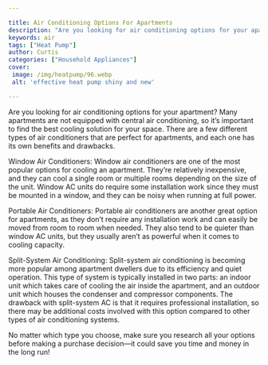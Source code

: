 ```yaml
---

title: Air Conditioning Options For Apartments
description: "Are you looking for air conditioning options for your apartment? Many apartments are not equipped with central air conditioning, s...keep going and find out"
keywords: air
tags: ["Heat Pump"]
author: Curtis
categories: ["Household Appliances"]
cover: 
 image: /img/heatpump/96.webp
 alt: 'effective heat pump shiny and new'

---
```


Are you looking for air conditioning options for your apartment? Many apartments are not equipped with central air conditioning, so it’s important to find the best cooling solution for your space. There are a few different types of air conditioners that are perfect for apartments, and each one has its own benefits and drawbacks.

Window Air Conditioners: Window air conditioners are one of the most popular options for cooling an apartment. They’re relatively inexpensive, and they can cool a single room or multiple rooms depending on the size of the unit. Window AC units do require some installation work since they must be mounted in a window, and they can be noisy when running at full power.

Portable Air Conditioners: Portable air conditioners are another great option for apartments, as they don’t require any installation work and can easily be moved from room to room when needed. They also tend to be quieter than window AC units, but they usually aren’t as powerful when it comes to cooling capacity.

Split-System Air Conditioning: Split-system air conditioning is becoming more popular among apartment dwellers due to its efficiency and quiet operation. This type of system is typically installed in two parts: an indoor unit which takes care of cooling the air inside the apartment, and an outdoor unit which houses the condenser and compressor components. The drawback with split-system AC is that it requires professional installation, so there may be additional costs involved with this option compared to other types of air conditioning systems. 

No matter which type you choose, make sure you research all your options before making a purchase decision—it could save you time and money in the long run!
